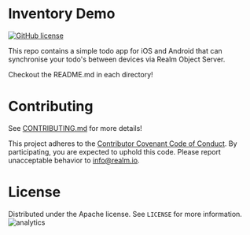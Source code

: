 
# Inventory Demo

[![GitHub license](https://img.shields.io/badge/license-Apache-blue.svg)](https://raw.githubusercontent.com/realm/my-first-realm-app/LICENSE)

This repo contains a simple todo app for iOS and Android that can synchronise your todo's between devices via Realm Object Server.

Checkout the README.md in each directory!

# Contributing

See [CONTRIBUTING.md](CONTRIBUTING.md) for more details!

This project adheres to the [Contributor Covenant Code of Conduct](https://realm.io/conduct/). By participating, you are expected to uphold this code. Please report unacceptable behavior to [info@realm.io](mailto:info@realm.io).

# License

Distributed under the Apache license. See ``LICENSE`` for more information.
![analytics](https://ga-beacon.appspot.com/UA-50247013-2/my-first-realm-app/README?pixel)
